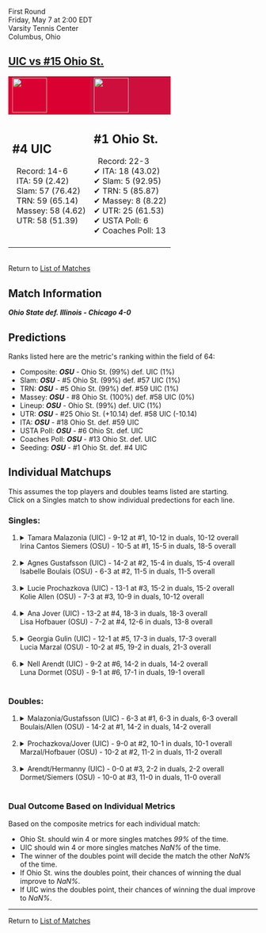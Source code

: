 First Round  
Friday, May 7 at 2:00 EDT  
Varsity Tennis Center  
Columbus, Ohio  
## [UIC vs #15 Ohio St.](https://www.ncaa.com/game/5833675)  

<table><tr style="background-color: #d9d9d9 !important"><td style="background-color: #DB0032 !important"><img src="https://www.ncaa.com/sites/default/files/images/logos/schools/i/ill-chicago.70.png" width="70" height="70" /></td><td style="background-color: #CE0F3E !important"><img src="https://www.ncaa.com/sites/default/files/images/logos/schools/o/ohio-st.70.png" width="70" height="70" /></td></tr><tr>
<td>  

<h2>#4 UIC</h2>  
&nbsp; Record: 14-6<br>  
&nbsp; ITA: 59 (2.42)<br>  
&nbsp; Slam: 57 (76.42)<br>  
&nbsp; TRN: 59 (65.14)<br>  
&nbsp; Massey: 58 (4.62)<br>  
&nbsp; UTR: 58 (51.39)<br>  
<br>  

</td>
<td>  

<h2>#1 Ohio St.</h2>  
&nbsp; Record: 22-3<br>  
&#10004; ITA: 18 (43.02)<br>  
&#10004; Slam: 5 (92.95)<br>  
&#10004; TRN: 5 (85.87)<br>  
&#10004; Massey: 8 (8.22)<br>  
&#10004; UTR: 25 (61.53)<br>  
&#10004; USTA Poll: 6<br>  
&#10004; Coaches Poll: 13<br>  
<br>  

</td>
</tr></table>  


<br>Return to [List of Matches](../index.md)  

## Match Information  
***Ohio State def. Illinois - Chicago 4-0***  

## Predictions  

Ranks listed here are the metric's ranking within the field of 64:  
- Composite: ***OSU*** - Ohio St. (99%) def. UIC (1%)  
- Slam: ***OSU*** - #5 Ohio St. (99%) def. #57 UIC (1%)  
- TRN: ***OSU*** - #5 Ohio St. (99%) def. #59 UIC (1%)  
- Massey: ***OSU*** - #8 Ohio St. (100%) def. #58 UIC (0%)  
- Lineup: ***OSU*** - Ohio St. (99%) def. UIC (1%)  
- UTR: ***OSU*** - #25 Ohio St. (+10.14) def. #58 UIC (-10.14)  
- ITA: ***OSU*** - #18 Ohio St. def. #59 UIC  
- USTA Poll: ***OSU*** - #6 Ohio St. def. UIC  
- Coaches Poll: ***OSU*** - #13 Ohio St. def. UIC  
- Seeding: ***OSU*** - #1 Ohio St. def. #4 UIC  

## Individual Matchups  
This assumes the top players and doubles teams listed are starting.  
Click on a Singles match to show individual predections for each line.  

### Singles:  

<ol>
<li><details>
<summary markdown="span">Tamara Malazonia (UIC) - 9-12 at #1, 10-12 in duals, 10-12 overall<br>Irina Cantos Siemers (OSU) - 10-5 at #1, 15-5 in duals, 18-5 overall</summary>
<h4>Predictions</h4><ul>
<li>Composite: <b><i>OSU</i></b> - Siemers (99%) def. Malazonia (1%)</li>  
<li>Slam: <b><i>OSU</i></b> - Siemers (99%) def. Malazonia (1%)</li>  
<li>TRN: <b><i>OSU</i></b> - Siemers (99%) def. Malazonia (1%)</li>  
<li>Massey: <b><i>OSU</i></b> - Siemers (99%) def. Malazonia (1%)</li>  
<li>UTR: <b><i>OSU</i></b> - Siemers (99%) def. Malazonia (1%)</li>  
<li>ITA: <b><i>OSU</i></b> - Siemers (24.34) def. Malazonia (0.00)</li>  
</ul>
</details>&nbsp;</li>
<li><details>
<summary markdown="span">Agnes Gustafsson (UIC) - 14-2 at #2, 15-4 in duals, 15-4 overall<br>Isabelle Boulais (OSU) - 6-3 at #2, 11-5 in duals, 11-5 overall</summary>
<h4>Predictions</h4><ul>
<li>Composite: <b><i>OSU</i></b> - Boulais (98%) def. Gustafsson (2%)</li>  
<li>Slam: <b><i>OSU</i></b> - Boulais (98%) def. Gustafsson (2%)</li>  
<li>TRN: <b><i>OSU</i></b> - Boulais (99%) def. Gustafsson (1%)</li>  
<li>Massey: <b><i>OSU</i></b> - Boulais (99%) def. Gustafsson (1%)</li>  
<li>UTR: <b><i>OSU</i></b> - Boulais (96%) def. Gustafsson (4%)</li>  
<li>ITA: <b><i>OSU</i></b> - Boulais (2.65) def. Gustafsson (1.82)</li>  
</ul>
</details>&nbsp;</li>
<li><details>
<summary markdown="span">Lucie Prochazkova (UIC) - 13-1 at #3, 15-2 in duals, 15-2 overall<br>Kolie Allen (OSU) - 7-3 at #3, 10-9 in duals, 10-12 overall</summary>
<h4>Predictions</h4><ul>
<li>Composite: <b><i>OSU</i></b> - Allen (88%) def. Prochazkova (12%)</li>  
<li>Slam: <b><i>OSU</i></b> - Allen (95%) def. Prochazkova (5%)</li>  
<li>TRN: <b><i>OSU</i></b> - Allen (84%) def. Prochazkova (16%)</li>  
<li>Massey: <b><i>OSU</i></b> - Allen (76%) def. Prochazkova (24%)</li>  
<li>UTR: <b><i>OSU</i></b> - Allen (96%) def. Prochazkova (4%)</li>  
<li>ITA: <b><i>UIC</i></b> - Prochazkova (3.17) def. Allen (1.59)</li>  
</ul>
</details>&nbsp;</li>
<li><details>
<summary markdown="span">Ana Jover (UIC) - 13-2 at #4, 18-3 in duals, 18-3 overall<br>Lisa Hofbauer (OSU) - 7-2 at #4, 12-6 in duals, 13-8 overall</summary>
<h4>Predictions</h4><ul>
<li>Composite: <b><i>OSU</i></b> - Hofbauer (95%) def. Jover (5%)</li>  
<li>Slam: <b><i>OSU</i></b> - Hofbauer (98%) def. Jover (2%)</li>  
<li>TRN: <b><i>OSU</i></b> - Hofbauer (98%) def. Jover (2%)</li>  
<li>Massey: <b><i>OSU</i></b> - Hofbauer (89%) def. Jover (11%)</li>  
<li>UTR: <b><i>OSU</i></b> - Hofbauer (97%) def. Jover (3%)</li>  
<li>ITA: <b><i>UIC</i></b> - Jover (2.79) def. Hofbauer (2.47)</li>  
</ul>
</details>&nbsp;</li>
<li><details>
<summary markdown="span">Georgia Gulin (UIC) - 12-1 at #5, 17-3 in duals, 17-3 overall<br>Lucia Marzal (OSU) - 10-2 at #5, 19-2 in duals, 21-3 overall</summary>
<h4>Predictions</h4><ul>
<li>Composite: <b><i>OSU</i></b> - Marzal (97%) def. Gulin (3%)</li>  
<li>Slam: <b><i>OSU</i></b> - Marzal (99%) def. Gulin (1%)</li>  
<li>TRN: <b><i>OSU</i></b> - Marzal (99%) def. Gulin (1%)</li>  
<li>Massey: <b><i>OSU</i></b> - Marzal (92%) def. Gulin (8%)</li>  
<li>UTR: <b><i>OSU</i></b> - Marzal (98%) def. Gulin (2%)</li>  
<li>ITA: <b><i>OSU</i></b> - Marzal (3.08) def. Gulin (2.79)</li>  
</ul>
</details>&nbsp;</li>
<li><details>
<summary markdown="span">Nell Arendt (UIC) - 9-2 at #6, 14-2 in duals, 14-2 overall<br>Luna Dormet (OSU) - 9-1 at #6, 17-1 in duals, 19-1 overall</summary>
<h4>Predictions</h4><ul>
<li>Composite: <b><i>OSU</i></b> - Dormet (99%) def. Arendt (1%)</li>  
<li>Slam: <b><i>OSU</i></b> - Dormet (99%) def. Arendt (1%)</li>  
<li>TRN: <b><i>OSU</i></b> - Dormet (99%) def. Arendt (1%)</li>  
<li>Massey: <b><i>OSU</i></b> - Dormet (99%) def. Arendt (1%)</li>  
<li>UTR: <b><i>OSU</i></b> - Dormet (98%) def. Arendt (2%)</li>  
<li>ITA: <b><i>OSU</i></b> - Dormet (3.78) def. Arendt (3.01)</li>  
</ul>
</details>&nbsp;</li>
</ol>

### Doubles:  

<ol>
<li><details>
<summary markdown="span">Malazonia/Gustafsson (UIC) - 6-3 at #1, 6-3 in duals, 6-3 overall<br>Boulais/Allen (OSU) - 14-2 at #1, 14-2 in duals, 14-2 overall</summary>
<br>Sorry, we don't have any metrics for this match
</details>&nbsp;</li>
<li><details>
<summary markdown="span">Prochazkova/Jover (UIC) - 9-0 at #2, 10-1 in duals, 10-1 overall<br>Marzal/Hofbauer (OSU) - 10-2 at #2, 11-2 in duals, 11-2 overall</summary>
<br>Sorry, we don't have any metrics for this match
</details>&nbsp;</li>
<li><details>
<summary markdown="span">Arendt/Hermanny (UIC) - 0-0 at #3, 2-2 in duals, 2-2 overall<br>Dormet/Siemers (OSU) - 10-0 at #3, 11-0 in duals, 11-0 overall</summary>
<br>Sorry, we don't have any metrics for this match
</details>&nbsp;</li>
</ol>

### Dual Outcome Based on Individual Metrics  
  
Based on the composite metrics for each individual match:  
- Ohio St. should win 4 or more singles matches _99%_ of the time.  
- UIC should win 4 or more singles matches _NaN%_ of the time.  
- The winner of the doubles point will decide the match the other _NaN%_ of the time.  
- If Ohio St. wins the doubles point, their chances of winning the dual improve to _NaN%_.  
- If UIC wins the doubles point, their chances of winning the dual improve to _NaN%_.  
  
------

Return to [List of Matches](../index.md)  
